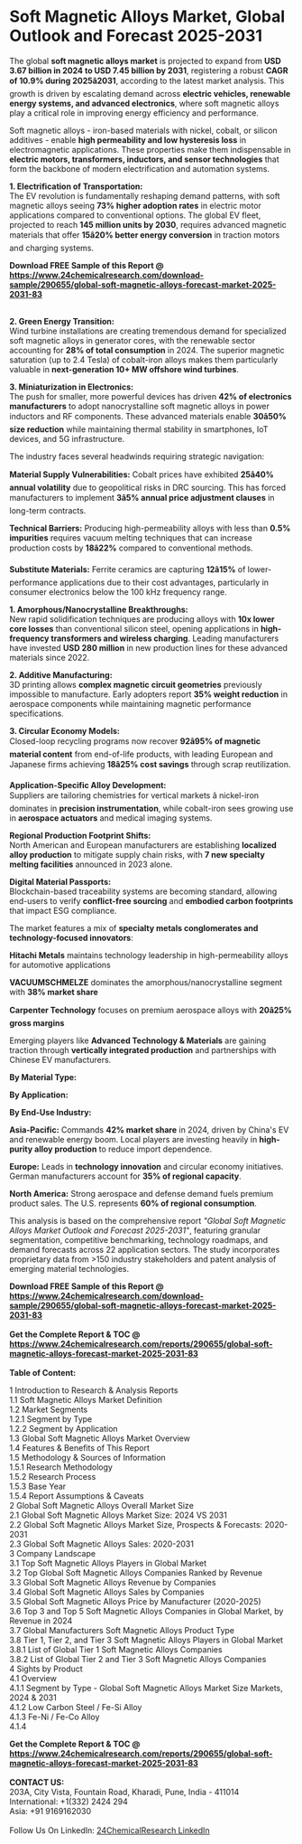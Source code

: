 <h1>Soft Magnetic Alloys Market, Global Outlook and Forecast 2025-2031</h1><p>The global <strong>soft magnetic alloys market</strong> is projected to expand from <strong>USD 3.67 billion in 2024 to USD 7.45 billion by 2031</strong>, registering a robust <strong>CAGR of 10.9% during 2025â2031</strong>, according to the latest market analysis. This growth is driven by escalating demand across <strong>electric vehicles, renewable energy systems, and advanced electronics</strong>, where soft magnetic alloys play a critical role in improving energy efficiency and performance.</p><p>Soft magnetic alloys - iron-based materials with nickel, cobalt, or silicon additives - enable <strong>high permeability and low hysteresis loss</strong> in electromagnetic applications. These properties make them indispensable in <strong>electric motors, transformers, inductors, and sensor technologies</strong> that form the backbone of modern electrification and automation systems.</p><p><strong>1. Electrification of Transportation:</strong><br>
The EV revolution is fundamentally reshaping demand patterns, with soft magnetic alloys seeing <strong>73% higher adoption rates</strong> in electric motor applications compared to conventional options. The global EV fleet, projected to reach <strong>145 million units by 2030</strong>, requires advanced magnetic materials that offer <strong>15â20% better energy conversion</strong> in traction motors and charging systems.</p><div><b>Download FREE Sample of this Report @ 
            <a href="https://www.24chemicalresearch.com/download-sample/290655/global-soft-magnetic-alloys-forecast-market-2025-2031-83">
            https://www.24chemicalresearch.com/download-sample/290655/global-soft-magnetic-alloys-forecast-market-2025-2031-83</a></b></div><br><p><strong>2. Green Energy Transition:</strong><br>
Wind turbine installations are creating tremendous demand for specialized soft magnetic alloys in generator cores, with the renewable sector accounting for <strong>28% of total consumption</strong> in 2024. The superior magnetic saturation (up to 2.4 Tesla) of cobalt-iron alloys makes them particularly valuable in <strong>next-generation 10+ MW offshore wind turbines</strong>.</p><p><strong>3. Miniaturization in Electronics:</strong><br>
The push for smaller, more powerful devices has driven <strong>42% of electronics manufacturers</strong> to adopt nanocrystalline soft magnetic alloys in power inductors and RF components. These advanced materials enable <strong>30â50% size reduction</strong> while maintaining thermal stability in smartphones, IoT devices, and 5G infrastructure.</p><p>The industry faces several headwinds requiring strategic navigation:</p><p><strong>Material Supply Vulnerabilities:</strong> Cobalt prices have exhibited <strong>25â40% annual volatility</strong> due to geopolitical risks in DRC sourcing. This has forced manufacturers to implement <strong>3â5% annual price adjustment clauses</strong> in long-term contracts.</p><p><strong>Technical Barriers:</strong> Producing high-permeability alloys with less than <strong>0.5% impurities</strong> requires vacuum melting techniques that can increase production costs by <strong>18â22%</strong> compared to conventional methods.</p><p><strong>Substitute Materials:</strong> Ferrite ceramics are capturing <strong>12â15%</strong> of lower-performance applications due to their cost advantages, particularly in consumer electronics below the 100 kHz frequency range.</p><p><strong>1. Amorphous/Nanocrystalline Breakthroughs:</strong><br>
New rapid solidification techniques are producing alloys with <strong>10x lower core losses</strong> than conventional silicon steel, opening applications in <strong>high-frequency transformers and wireless charging</strong>. Leading manufacturers have invested <strong>USD 280 million</strong> in new production lines for these advanced materials since 2022.</p><p><strong>2. Additive Manufacturing:</strong><br>
3D printing allows <strong>complex magnetic circuit geometries</strong> previously impossible to manufacture. Early adopters report <strong>35% weight reduction</strong> in aerospace components while maintaining magnetic performance specifications.</p><p><strong>3. Circular Economy Models:</strong><br>
Closed-loop recycling programs now recover <strong>92â95% of magnetic material content</strong> from end-of-life products, with leading European and Japanese firms achieving <strong>18â25% cost savings</strong> through scrap reutilization.</p><p><strong>Application-Specific Alloy Development:</strong><br>
	Suppliers are tailoring chemistries for vertical markets â nickel-iron dominates in <strong>precision instrumentation</strong>, while cobalt-iron sees growing use in <strong>aerospace actuators</strong> and medical imaging systems.</p><p><strong>Regional Production Footprint Shifts:</strong><br>
	North American and European manufacturers are establishing <strong>localized alloy production</strong> to mitigate supply chain risks, with <strong>7 new specialty melting facilities</strong> announced in 2023 alone.</p><p><strong>Digital Material Passports:</strong><br>
	Blockchain-based traceability systems are becoming standard, allowing end-users to verify <strong>conflict-free sourcing</strong> and <strong>embodied carbon footprints</strong> that impact ESG compliance.</p><p>The market features a mix of <strong>specialty metals conglomerates and technology-focused innovators</strong>:</p><p><strong>Hitachi Metals</strong> maintains technology leadership in high-permeability alloys for automotive applications</p><p><strong>VACUUMSCHMELZE</strong> dominates the amorphous/nanocrystalline segment with <strong>38% market share</strong></p><p><strong>Carpenter Technology</strong> focuses on premium aerospace alloys with <strong>20â25% gross margins</strong></p><p>Emerging players like <strong>Advanced Technology &amp; Materials</strong> are gaining traction through <strong>vertically integrated production</strong> and partnerships with Chinese EV manufacturers.</p><p><strong>By Material Type:</strong></p><p><strong>By Application:</strong></p><p><strong>By End-Use Industry:</strong></p><p><strong>Asia-Pacific:</strong> Commands <strong>42% market share</strong> in 2024, driven by China's EV and renewable energy boom. Local players are investing heavily in <strong>high-purity alloy production</strong> to reduce import dependence.</p><p><strong>Europe:</strong> Leads in <strong>technology innovation</strong> and circular economy initiatives. German manufacturers account for <strong>35% of regional capacity</strong>.</p><p><strong>North America:</strong> Strong aerospace and defense demand fuels premium product sales. The U.S. represents <strong>60% of regional consumption</strong>.</p><p>This analysis is based on the comprehensive report <em>"Global Soft Magnetic Alloys Market Outlook and Forecast 2025-2031"</em>, featuring granular segmentation, competitive benchmarking, technology roadmaps, and demand forecasts across 22 application sectors. The study incorporates proprietary data from &gt;150 industry stakeholders and patent analysis of emerging material technologies.</p><div><b>Download FREE Sample of this Report @ 
            <a href="https://www.24chemicalresearch.com/download-sample/290655/global-soft-magnetic-alloys-forecast-market-2025-2031-83">
            https://www.24chemicalresearch.com/download-sample/290655/global-soft-magnetic-alloys-forecast-market-2025-2031-83</a></b></div><br><div><b>Get the Complete Report & TOC @ 
            <a href="https://www.24chemicalresearch.com/reports/290655/global-soft-magnetic-alloys-forecast-market-2025-2031-83">
            https://www.24chemicalresearch.com/reports/290655/global-soft-magnetic-alloys-forecast-market-2025-2031-83</a></b></div><br>
            <b>Table of Content:</b><p>1 Introduction to Research & Analysis Reports<br />
 1.1 Soft Magnetic Alloys Market Definition<br />
 1.2 Market Segments<br />
 1.2.1 Segment by Type<br />
 1.2.2 Segment by Application<br />
 1.3 Global Soft Magnetic Alloys Market Overview<br />
 1.4 Features & Benefits of This Report<br />
 1.5 Methodology & Sources of Information<br />
 1.5.1 Research Methodology<br />
 1.5.2 Research Process<br />
 1.5.3 Base Year<br />
 1.5.4 Report Assumptions & Caveats<br />
2 Global Soft Magnetic Alloys Overall Market Size<br />
 2.1 Global Soft Magnetic Alloys Market Size: 2024 VS 2031<br />
 2.2 Global Soft Magnetic Alloys Market Size, Prospects & Forecasts: 2020-2031<br />
 2.3 Global Soft Magnetic Alloys Sales: 2020-2031<br />
3 Company Landscape<br />
 3.1 Top Soft Magnetic Alloys Players in Global Market<br />
 3.2 Top Global Soft Magnetic Alloys Companies Ranked by Revenue<br />
 3.3 Global Soft Magnetic Alloys Revenue by Companies<br />
 3.4 Global Soft Magnetic Alloys Sales by Companies<br />
 3.5 Global Soft Magnetic Alloys Price by Manufacturer (2020-2025)<br />
 3.6 Top 3 and Top 5 Soft Magnetic Alloys Companies in Global Market, by Revenue in 2024<br />
 3.7 Global Manufacturers Soft Magnetic Alloys Product Type<br />
 3.8 Tier 1, Tier 2, and Tier 3 Soft Magnetic Alloys Players in Global Market<br />
 3.8.1 List of Global Tier 1 Soft Magnetic Alloys Companies<br />
 3.8.2 List of Global Tier 2 and Tier 3 Soft Magnetic Alloys Companies<br />
4 Sights by Product<br />
 4.1 Overview<br />
 4.1.1 Segment by Type - Global Soft Magnetic Alloys Market Size Markets, 2024 & 2031<br />
 4.1.2 Low Carbon Steel / Fe-Si Alloy<br />
 4.1.3 Fe-Ni / Fe-Co Alloy<br />
 4.1.4</p><div><b>Get the Complete Report & TOC @ 
            <a href="https://www.24chemicalresearch.com/reports/290655/global-soft-magnetic-alloys-forecast-market-2025-2031-83">
            https://www.24chemicalresearch.com/reports/290655/global-soft-magnetic-alloys-forecast-market-2025-2031-83</a></b></div><br><b>CONTACT US:</b><br>
            203A, City Vista, Fountain Road, Kharadi, Pune, India - 411014<br>
            International: +1(332) 2424 294<br>
            Asia: +91 9169162030 <br><br>
            Follow Us On LinkedIn: <a href="https://www.linkedin.com/company/24chemicalresearch/">24ChemicalResearch LinkedIn</a>